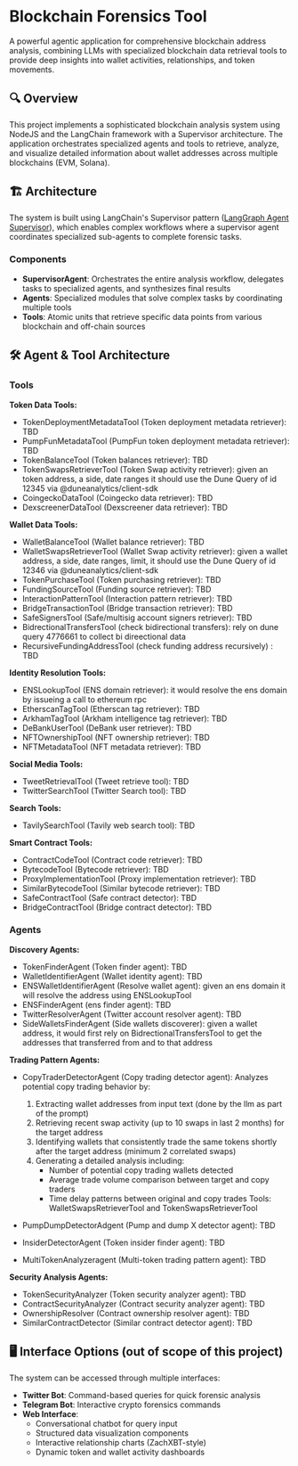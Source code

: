 # Blockchain Forensics Tool

A powerful agentic application for comprehensive blockchain address analysis, combining LLMs with specialized blockchain data retrieval tools to provide deep insights into wallet activities, relationships, and token movements.

## 🔍 Overview

This project implements a sophisticated blockchain analysis system using NodeJS and the LangChain framework with a Supervisor architecture. The application orchestrates specialized agents and tools to retrieve, analyze, and visualize detailed information about wallet addresses across multiple blockchains (EVM, Solana).

## 🏗️ Architecture

The system is built using LangChain's Supervisor pattern ([LangGraph Agent Supervisor](https://langchain-ai.github.io/langgraph/tutorials/multi_agent/agent_supervisor/)), which enables complex workflows where a supervisor agent coordinates specialized sub-agents to complete forensic tasks.

### Components

- **SupervisorAgent**: Orchestrates the entire analysis workflow, delegates tasks to specialized agents, and synthesizes final results
- **Agents**: Specialized modules that solve complex tasks by coordinating multiple tools
- **Tools**: Atomic units that retrieve specific data points from various blockchain and off-chain sources

## 🛠️ Agent & Tool Architecture

### Tools

**Token Data Tools:**
- TokenDeploymentMetadataTool (Token deployment metadata retriever): TBD
- PumpFunMetadataTool (PumpFun token deployment metadata retriever): TBD
- TokenBalanceTool (Token balances retriever): TBD
- TokenSwapsRetrieverTool (Token Swap activity retriever): given an token address, a side, date ranges it should use the Dune Query of id 12345 via @duneanalytics/client-sdk
- CoingeckoDataTool (Coingecko data retriever): TBD
- DexscreenerDataTool (Dexscreener data retriever): TBD

**Wallet Data Tools:**
- WalletBalanceTool (Wallet balance retriever): TBD
- WalletSwapsRetrieverTool (Wallet Swap activity retriever): given a wallet address, a side, date ranges, limit, it should use the Dune Query of id 12346 via @duneanalytics/client-sdk
- TokenPurchaseTool (Token purchasing retriever): TBD
- FundingSourceTool (Funding source retriever): TBD
- InteractionPatternTool (Interaction pattern retriever): TBD
- BridgeTransactionTool (Bridge transaction retriever): TBD
- SafeSignersTool (Safe/multisig account signers retriever): TBD
- BidrectionalTransfersTool (check bidirectional transfers): rely on dune query 4776661 to collect bi direectional data
- RecursiveFundingAddressTool (check funding address recursively) : TBD

**Identity Resolution Tools:**
- ENSLookupTool (ENS domain retriever): it would resolve the ens domain by issueing a call to ethereum rpc
- EtherscanTagTool (Etherscan tag retriever): TBD
- ArkhamTagTool (Arkham intelligence tag retriever): TBD
- DeBankUserTool (DeBank user retriever): TBD
- NFTOwnershipTool (NFT ownership retriever): TBD
- NFTMetadataTool (NFT metadata retriever): TBD

**Social Media Tools:**
- TweetRetrievalTool (Tweet retrieve tool): TBD
- TwitterSearchTool (Twitter Search tool): TBD

**Search Tools:**
- TavilySearchTool (Tavily web search tool): TBD

**Smart Contract Tools:**
- ContractCodeTool (Contract code retriever): TBD
- BytecodeTool (Bytecode retriever): TBD
- ProxyImplementationTool (Proxy implementation retriever): TBD
- SimilarBytecodeTool (Similar bytecode retriever): TBD
- SafeContractTool (Safe contract detector): TBD
- BridgeContractTool (Bridge contract detector): TBD

### Agents

**Discovery Agents:**
- TokenFinderAgent (Token finder agent): TBD
- WalletIdentifierAgent (Wallet identity agent): TBD
- ENSWalletIdentifierAgent (Resolve wallet agent): given an ens domain it will resolve the address using ENSLookupTool
- ENSFinderAgent (ens finder agent): TBD
- TwitterResolverAgent (Twitter account resolver agent): TBD
- SideWalletsFinderAgent (Side wallets discoverer): given a wallet address, it would first rely on BidrectionalTransfersTool to get the addresses that transferred from and to that address

**Trading Pattern Agents:**
- CopyTraderDetectorAgent (Copy trading detector agent): Analyzes potential copy trading behavior by:
  1. Extracting wallet addresses from input text (done by the llm as part of the prompt)
  2. Retrieving recent swap activity (up to 10 swaps in last 2 months) for the target address
  3. Identifying wallets that consistently trade the same tokens shortly after the target address (minimum 2 correlated swaps)
  4. Generating a detailed analysis including:
     - Number of potential copy trading wallets detected
     - Average trade volume comparison between target and copy traders
     - Time delay patterns between original and copy trades
  Tools: WalletSwapsRetrieverTool and TokenSwapsRetrieverTool

- PumpDumpDetectorAdgent (Pump and dump X detector agent): TBD
- InsiderDetectorAgent (Token insider finder agent): TBD
- MultiTokenAnalyzeragent (Multi-token trading pattern agent): TBD

**Security Analysis Agents:**
- TokenSecurityAnalyzer (Token security analyzer agent): TBD
- ContractSecurityAnalyzer (Contract security analyzer agent): TBD
- OwnershipResolver (Contract ownership resolver agent): TBD
- SimilarContractDetector (Similar contract detector agent): TBD

## 🖥️ Interface Options (out of scope of this project)

The system can be accessed through multiple interfaces:

- **Twitter Bot**: Command-based queries for quick forensic analysis
- **Telegram Bot**: Interactive crypto forensics commands
- **Web Interface**:
  - Conversational chatbot for query input
  - Structured data visualization components
  - Interactive relationship charts (ZachXBT-style)
  - Dynamic token and wallet activity dashboards
